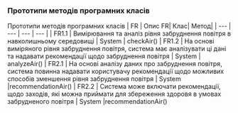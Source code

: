 ### Прототипи методів програмних класів

Прототипи методів програмних класів
| FR | Опис FR| Клас| Метод|
| --- | --- | --- | --- |
| FR1.1 | Вимірювання та аналіз рівня забруднення повітря в навколишньому середовищі | System | checkAir() 
| FR1.2 | На основі виміряного рівня забруднення повітря, система має аналізувати ці дані та надавати рекомендації щодо забруднення повітря |  System | analyzeAir()
| FR2.1 | На основі аналізу даних про забруднення повітря, система повинна надавати користувачу рекомендації щодо можливих способів зменшення рівня забруднення повітря | System |recommendationAir()
| FR2.2 | Система може включати рекомендації, щодо заходів, які можна приймати для збереження здоровя в умовах забрудненого повітря | System |recommendationAir()
